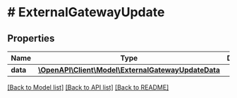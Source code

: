 # # ExternalGatewayUpdate

## Properties

Name | Type | Description | Notes
------------ | ------------- | ------------- | -------------
**data** | [**\OpenAPI\Client\Model\ExternalGatewayUpdateData**](ExternalGatewayUpdateData.md) |  |

[[Back to Model list]](../../README.md#models) [[Back to API list]](../../README.md#endpoints) [[Back to README]](../../README.md)
